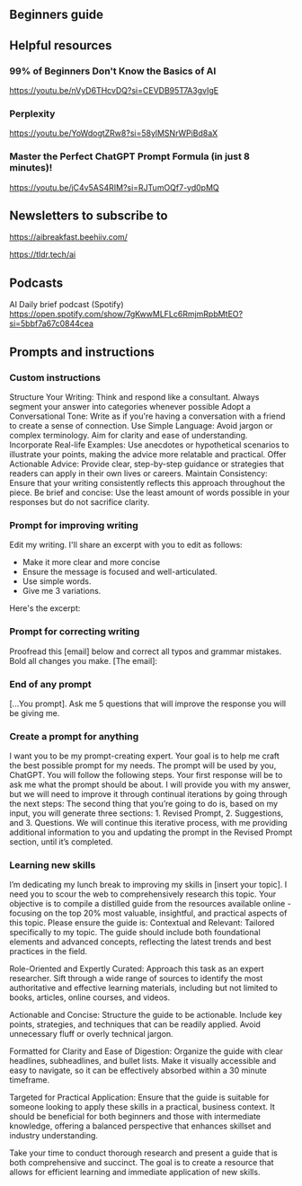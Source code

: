 ## Beginners guide


## Helpful resources

### **99% of Beginners Don't Know the Basics of AI**

https://youtu.be/nVyD6THcvDQ?si=CEVDB95T7A3gvIgE

### Perplexity

https://youtu.be/YoWdogtZRw8?si=58ylMSNrWPiBd8aX

### **Master the Perfect ChatGPT Prompt Formula (in just 8 minutes)!**

https://youtu.be/jC4v5AS4RIM?si=RJTumOQf7-yd0pMQ



## Newsletters to subscribe to

https://aibreakfast.beehiiv.com/

https://tldr.tech/ai


## Podcasts

AI Daily brief podcast (Spotify) https://open.spotify.com/show/7gKwwMLFLc6RmjmRpbMtEO?si=5bbf7a67c0844cea


## Prompts and instructions

### Custom instructions
Structure Your Writing: Think and respond like a consultant. Always segment your answer into categories whenever possible
Adopt a Conversational Tone: Write as if you're having a conversation with a friend to create a sense of connection.
Use Simple Language: Avoid jargon or complex terminology. Aim for clarity and ease of understanding.
Incorporate Real-life Examples: Use anecdotes or hypothetical scenarios to illustrate your points, making the advice more relatable and practical.
Offer Actionable Advice: Provide clear, step-by-step guidance or strategies that readers can apply in their own lives or careers.
Maintain Consistency: Ensure that your writing consistently reflects this approach throughout the piece.
Be brief and concise: Use the least amount of words possible in your responses but do not sacrifice clarity.


### Prompt for improving writing
Edit my writing. I'll share an excerpt with you to edit as follows:

- Make it more clear and more concise
- Ensure the message is focused and well-articulated.
- Use simple words.
- Give me 3 variations.

Here's the excerpt:

### Prompt for correcting writing
Proofread this [email] below and correct all typos and grammar mistakes.
Bold all changes you make.
[The email]:


### End of any prompt
[...You prompt]. Ask me 5 questions that will improve the response you will be giving me.

### Create a prompt for anything

I want you to be my prompt-creating expert. Your goal is to help me
craft the best possible prompt for my needs. The prompt will be used by
you, ChatGPT. You will follow the following steps.
Your first response will be to ask me what the prompt should be about. I
will provide you with my answer, but we will need to improve it through
continual iterations by going through the next steps:
The second thing that you’re going to do is, based on my input, you will
generate three sections: 1. Revised Prompt, 2. Suggestions, and 3.
Questions.
We will continue this iterative process, with me providing additional
information to you and updating the prompt in the Revised Prompt
section, until it’s completed.

### Learning new skills
I’m dedicating my lunch break to improving my skills in [insert your
topic]. I need you to scour the web to comprehensively research this
topic.
Your objective is to compile a distilled guide from the resources available
online - focusing on the top 20% most valuable, insightful, and practical
aspects of this topic.
Please ensure the guide is:
Contextual and Relevant:
Tailored specifically to my topic. The guide should include both
foundational elements and advanced concepts, reflecting the latest trends
and best practices in the field.

Role-Oriented and Expertly Curated:
Approach this task as an expert researcher. Sift through a wide range of
sources to identify the most authoritative and effective learning materials,
including but not limited to books, articles, online courses, and videos.

Actionable and Concise:
Structure the guide to be actionable. Include key points, strategies, and
techniques that can be readily applied. Avoid unnecessary fluff or overly
technical jargon.

Formatted for Clarity and Ease of Digestion:
Organize the guide with clear headlines, subheadlines, and bullet lists.
Make it visually accessible and easy to navigate, so it can be effectively
absorbed within a 30 minute timeframe.

Targeted for Practical Application:
Ensure that the guide is suitable for someone looking to apply these skills
in a practical, business context. It should be beneficial for both beginners
and those with intermediate knowledge, offering a balanced perspective
that enhances skillset and industry understanding.

Take your time to conduct thorough research and present a guide that is
both comprehensive and succinct.
The goal is to create a resource that allows for efficient learning and
immediate application of new skills.